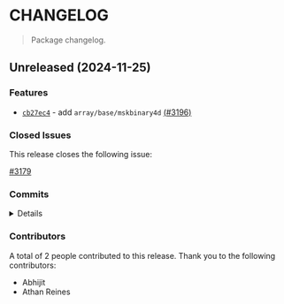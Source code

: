 # CHANGELOG

> Package changelog.

<section class="release" id="unreleased">

## Unreleased (2024-11-25)

<section class="features">

### Features

-   [`cb27ec4`](https://github.com/stdlib-js/stdlib/commit/cb27ec42bd7e65c46877e57064d36ff9b38b502b) - add `array/base/mskbinary4d` [(#3196)](https://github.com/stdlib-js/stdlib/pull/3196)

</section>

<!-- /.features -->

<section class="issues">

### Closed Issues

This release closes the following issue:

[#3179](https://github.com/stdlib-js/stdlib/issues/3179)

</section>

<!-- /.issues -->

<section class="commits">

### Commits

<details>

-   [`cb27ec4`](https://github.com/stdlib-js/stdlib/commit/cb27ec42bd7e65c46877e57064d36ff9b38b502b) - **feat:** add `array/base/mskbinary4d` [(#3196)](https://github.com/stdlib-js/stdlib/pull/3196) _(by Abhijit, Athan Reines)_

</details>

</section>

<!-- /.commits -->

<section class="contributors">

### Contributors

A total of 2 people contributed to this release. Thank you to the following contributors:

-   Abhijit
-   Athan Reines

</section>

<!-- /.contributors -->

</section>

<!-- /.release -->

